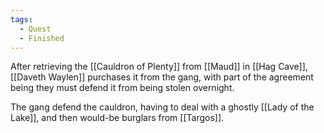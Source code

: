 ```yaml
---
tags:
  - Quest
  - Finished
---
```

After retrieving the [[Cauldron of Plenty]] from [[Maud]] in [[Hag Cave]], [[Daveth Waylen]] purchases it from the gang, with part of the agreement being they must defend it from being stolen overnight.

The gang defend the cauldron, having to deal with a ghostly [[Lady of the Lake]], and then would-be burglars from [[Targos]].